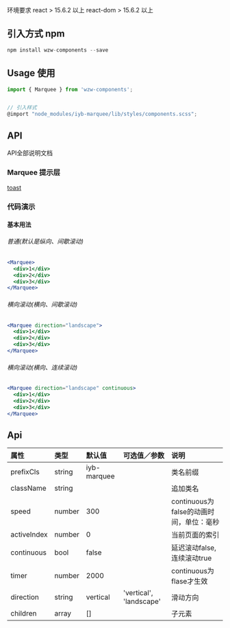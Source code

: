 环境要求
react > 15.6.2 以上
react-dom > 15.6.2 以上

## 引入方式 npm
```javascript
npm install wzw-components --save
```

## Usage 使用
```javascript
import { Marquee } from 'wzw-components';


// 引入样式
@import "node_modules/iyb-marquee/lib/styles/components.scss";
```
## API
API全部说明文档

### Marquee 提示层
[toast](http://gitlab.zhonganonline.com/iyunbao/iyb-components/blob/master/docs/components/toast.md)

### 代码演示

#### 基本用法

###### 普通(默认是纵向、间歇滚动)
```jsx
<Marquee>
  <div>1</div>
  <div>2</div>
  <div>3</div>
</Marquee>
```

###### 横向滚动(横向、间歇滚动)
```jsx
<Marquee direction="landscape">
  <div>1</div>
  <div>2</div>
  <div>3</div>
</Marquee>
```
###### 横向滚动(横向、连续滚动)
```jsx
<Marquee direction="landscape" continuous>
  <div>1</div>
  <div>2</div>
  <div>3</div>
</Marquee>
```

Api
----

| 属性 | 类型 | 默认值 | 可选值／参数 | 说明 |
| :--- | :--- | :--- | :--- | :--- |
| prefixCls | string | iyb-marquee | | 类名前缀 |
| className | string | | | 追加类名 |
| speed | number | 300 |  | continuous为false的动画时间，单位：毫秒|
| activeIndex | number | 0 | | 当前页面的索引 |
| continuous | bool | false |  | 延迟滚动false,连续滚动true |
| timer | number | 2000 | | continuous为flase才生效 |
| direction | string | vertical | 'vertical', 'landscape' |滑动方向 |
| children | array | [] |  | 子元素 |  


